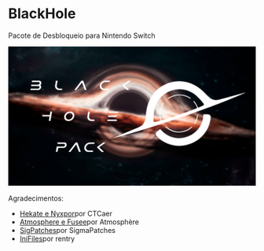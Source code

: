 # BlackHole
 Pacote de Desbloqueio para Nintendo Switch


<img src="images/bootlogo_pack.png" alt="BlackHole Pack Bootlogo">

Agradecimentos: <br>
 <ul>
  <li><a href="https://github.com/CTCaer/hekate">Hekate e Nyxpor</a>por CTCaer<br></li>
  <li><a href="https://github.com/Atmosphere-NX/Atmosphere">Atmosphere e Fusee</a>por Atmosphère<br></li>
  <li><a href="https://sigmapatches.su/">SigPatches</a>por SigmaPatches<br></li>
  <li><a href="https://rentry.co/EristaEmu">IniFiles</a>por rentry<br></li>
 </ul>
